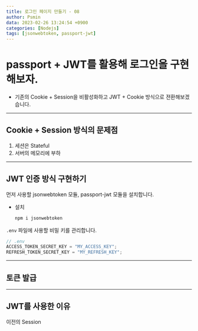 ```yaml
---
title: 로그인 페이지 만들기 - 08
author: Psmin
data: 2023-02-26 13:24:54 +0900
categories: [Nodejs]
tags: [jsonwebtoken, passport-jwt]
---
```


# passport + JWT를 활용해 로그인을 구현해보자.

- 기존의 Cookie + Session을 비활성화하고 JWT + Cookie 방식으로 젼환해보겠습니다.

---

## Cookie + Session 방식의 문제점

1. 세션은 Stateful
2. 서버의 메모리에 부하

---

## JWT 인증 방식 구현하기

먼저 사용할 jsonwebtoken 모듈, passport-jwt 모듈을 설치합니다.

- 설치
  ```js
  npm i jsonwebtoken
  ```

`.env` 파일에 사용할 비밀 키를 관리합니다.

```js
// .env
ACCESS_TOKEN_SECRET_KEY = "MY_ACCESS_KEY";
REFRESH_TOKEN_SECRET_KEY = "MY_REFRESH_KEY";
```

---

## 토큰 발급

---

## JWT를 사용한 이유

이전의 Session
